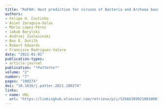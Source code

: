 ```yaml
---
title: "RaFAH: Host prediction for viruses of Bacteria and Archaea based on protein content"
authors:
- Felipe H. Coutinho
- Asier Zaragoza-Solas
- Mario López-Pérez
- Jakub Barylski
- Andrzej Zielezinski
- Bas E. Dutilh
- Robert Edwards
- Francisco Rodriguez-Valera
date: "2021-01-01"
publication-types:
- article-journal
publication: "*Patterns*"
volume: "2"
number: "7"
pages: "100274"
doi: "10.1016/j.patter.2021.100274"
links:
- name: URL
  url: "https://linkinghub.elsevier.com/retrieve/pii/S2666389921001008"
---
```

